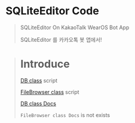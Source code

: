 # SQLiteEditor Code
> SQLiteEditor On KakaoTalk WearOS Bot App
> 
> SQLiteEditor 를 카카오톡 봇 앱에서!

> # Introduce
>
> [DB class](DB.js) script
>
> [FileBrowser class](FileBrowser.js) script
> 
> [DB class Docs](https://Astraloa.github.io/)
>
> `FileBrowser class Docs` is not exists
